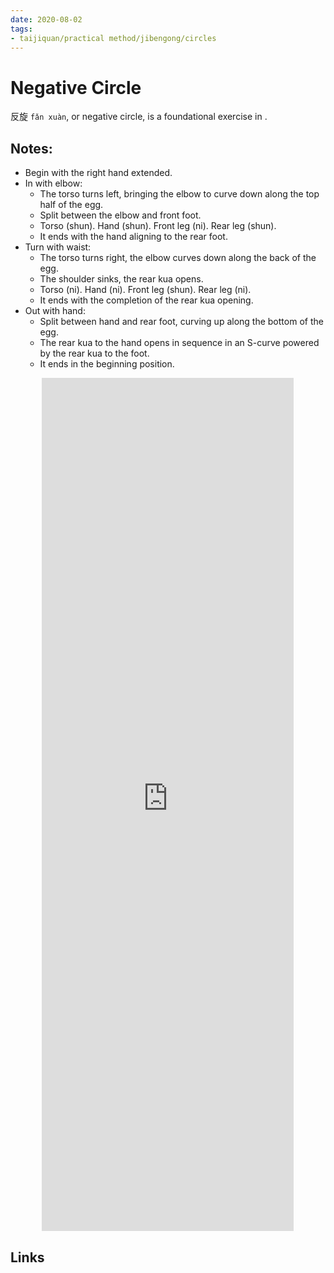 ```yaml
---
date: 2020-08-02
tags:
- taijiquan/practical method/jibengong/circles
---
```


# Negative Circle

反旋 `fǎn xuàn`, or negative circle, is a foundational exercise in <practicalmethod>.

## Notes:

- Begin with the right hand extended.
- In with elbow:
  - The torso turns left, bringing the elbow to curve down along the top half of the egg.
  - Split between the elbow and front foot.
  - Torso (shun). Hand (shun). Front leg (ni). Rear leg (shun).
  - It ends with the hand aligning to the rear foot.
- Turn with waist:
  - The torso turns right, the elbow curves down along the back of the egg.
  - The shoulder sinks, the rear kua opens.
  - Torso (ni). Hand (ni). Front leg (shun). Rear leg (ni).
  - It ends with the completion of the rear kua opening.
- Out with hand:
  - Split between hand and rear foot, curving up along the bottom of the egg.
  - The rear kua to the hand opens in sequence in an S-curve powered by the rear kua to the foot.
  - It ends in the beginning position.

<div style="text-align: center;"><iframe width="80%" height="35%" src="https://www.youtube.com/embed/Yu2SwuIRRHA" frameborder="0" allow="accelerometer; autoplay; encrypted-media; gyroscope; picture-in-picture" allowfullscreen></iframe></div>

## Links
